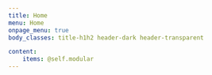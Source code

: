 ```yaml
---
title: Home
menu: Home
onpage_menu: true
body_classes: title-h1h2 header-dark header-transparent

content:
    items: @self.modular
---
```



